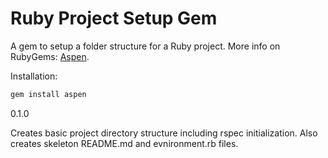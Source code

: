 # Ruby Project Setup Gem

A gem to setup a folder structure for a Ruby project. More info on RubyGems: [Aspen](http://rubygems.org/gems/aspen).

Installation:

```bash
gem install aspen
```

0.1.0

Creates basic project directory structure including rspec initialization. Also creates
skeleton README.md and evnironment.rb files.